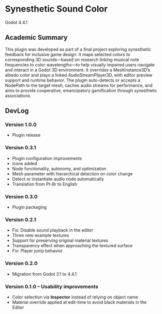 # Synesthetic Sound Color
Godot 4.4.1

## Academic Summary
This plugin was developed as part of a final project exploring synesthetic feedback for inclusive game design. It maps selected colors to corresponding 3D sounds—based on research linking musical note frequencies to color wavelengths—to help visually impaired users navigate and interact in a Godot 3D environment. It overrides a MeshInstance3D’s albedo color and plays a linked AudioStreamPlayer3D, with editor preview support and runtime behavior. The plugin auto-detects or accepts a NodePath to the target mesh, caches audio streams for performance, and aims to provide cooperative, emancipatory gamification through synesthetic associations.

## DevLog

### Version 1.0.0
- Plugin release

### Version 0.3.1
- Plugin configuration improvements
- Icons added
- Node functionality, autonomy, and optimization
- Mesh parameter with hierarchical detection on color change
- Detect or instantiate audio node automatically
- Translation from Pt-Br to English

### Version 0.3.0
- Plugin packaging

### Version 0.2.1
- Fix: Disable sound playback in the editor
- Three new example textures
- Support for preserving original material textures
- Transparency effect when approaching the textured surface
- Fix: Player jump behavior

### Version 0.2.0
- Migration from Godot 3.1 to 4.4.1

### Version 0.1.0 – Usability improvements
- Color selection via **Inspector** instead of relying on object name
- Material override applied at edit-time to avoid black materials in the Editor

